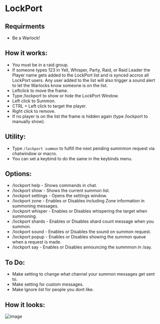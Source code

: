 # LockPort

## Requirments

- Be a Warlock!

## How it works:

- You must be in a raid group.
- If someone types 123 in Yell, Whisper, Party, Raid, or Raid Leader the Player name gets added to the LockPort list and is synced accros all LockPort users. Any user added to the list will also trigger a sound alert to let the Warlocks know someone is on the list.
- Leftclick to move the frame.
- Type /lockport to show or hide the LockPort Window.
- Left click to Summon.
- CTRL + Left click to target the player.
- Right click to remove.
- If no player is on the list the frame is hidden again (type /lockport to manually show).

## Utility:
- Type `/lockport summon` to fulfill the next pending summmon request via chatwindow or macro.
- You can set a keybind to do the same in the keybinds menu.

## Options:

- /lockport help - Shows commands in chat.
- /lockport show - Shows the current summon list.
- /lockport settings - Opens the settings window.
- /lockport zone - Enables or Disables including Zone information in summoning messages.
- /lockport whisper - Enables or Disables whispering the target when summoning.
- /lockport shards - Enables or Disables shard count message when you summon.
- /lockport sound - Enables or Disables the sound on summon request.
- /lockport popup - Enables or Disables showing the summon queue when a request is made.
- /lockport say - Enables or Disables announcing the summmon in /say.

## To Do:
- Make setting to change what channel your summon messages get sent to.
- Make setting for custom messages.
- Make Ignore list for people you dont like.

## How it looks:

![image](https://user-images.githubusercontent.com/90982783/214228599-b9ffbdbe-cfde-438f-b493-f8b89519656d.png)
